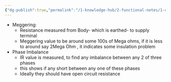 ```yaml
---
{"dg-publish":true,"permalink":"/1-knowledge-hub/2-functional-notes/1-career-notes/3-tstps-kaniha-technical-notes/c-reports-lm-is-checklists/electrical-checking-meggering-phase-imbalance-checking/","noteIcon":""}
---
```


- Meggering:
	- Resistance measured from Body- which is earthed- to supply terminal
	- Meggering value to be around some 100s of Mega ohms, if it is less to around say 2Mega Ohm , it indicates some insulation problem 
- Phase Imbalance
	- IR value is measured, to find any imbalance between any 2 of three phases 
	- this shows if any short between any one of these phases
	- Ideally they should have open circuit resistance